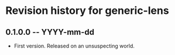 # Revision history for generic-lens

## 0.1.0.0  -- YYYY-mm-dd

* First version. Released on an unsuspecting world.

